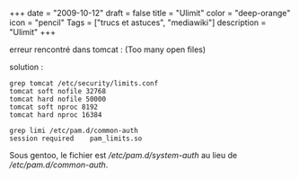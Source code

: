 +++
date = "2009-10-12"
draft = false
title = "Ulimit"
color = "deep-orange"
icon = "pencil"
Tags = ["trucs et astuces", "mediawiki"]
description = "Ulimit"
+++

erreur rencontré dans tomcat : (Too many open files)

solution :

    grep tomcat /etc/security/limits.conf 
    tomcat soft nofile 32768
    tomcat hard nofile 50000
    tomcat soft nproc 8192
    tomcat hard nproc 16384

    grep limi /etc/pam.d/common-auth 
    session required    pam_limits.so

Sous gentoo, le fichier est */etc/pam.d/system-auth* au lieu de
*/etc/pam.d/common-auth*.
